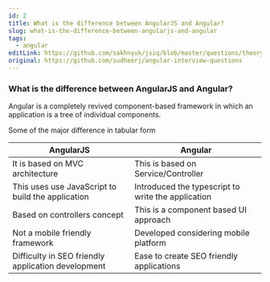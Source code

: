 ```yaml
---
id: 2
title: What is the difference between AngularJS and Angular?
slug: what-is-the-difference-between-angularjs-and-angular
tags:
  - angular
editLink: https://github.com/sakhnyuk/jsiq/blob/master/questions/theory/angular/2.md
original: https://github.com/sudheerj/angular-interview-questions
---
```


### What is the difference between AngularJS and Angular?

Angular is a completely revived component-based framework in which an application is a tree of individual components.

Some of the major difference in tabular form

| AngularJS | Angular |
| --- | --- |
| It is based on MVC architecture | This is based on Service/Controller |
| This uses use JavaScript to build the application | Introduced the typescript to write the application |
| Based on controllers concept | This is a component based UI approach |
| Not a mobile friendly framework | Developed considering mobile platform |
| Difficulty in SEO friendly application development | Ease to create SEO friendly applications |
